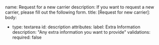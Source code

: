 name: Request for a new carrier
description: If you want to request a new carrier, please fill out the following form.
title: [Request for new carrier]:
body:
- type: textarea
  id: description
  attributes:
  label: Extra Information
  description: "Any extra information you want to provide"
  validations:
  required: false